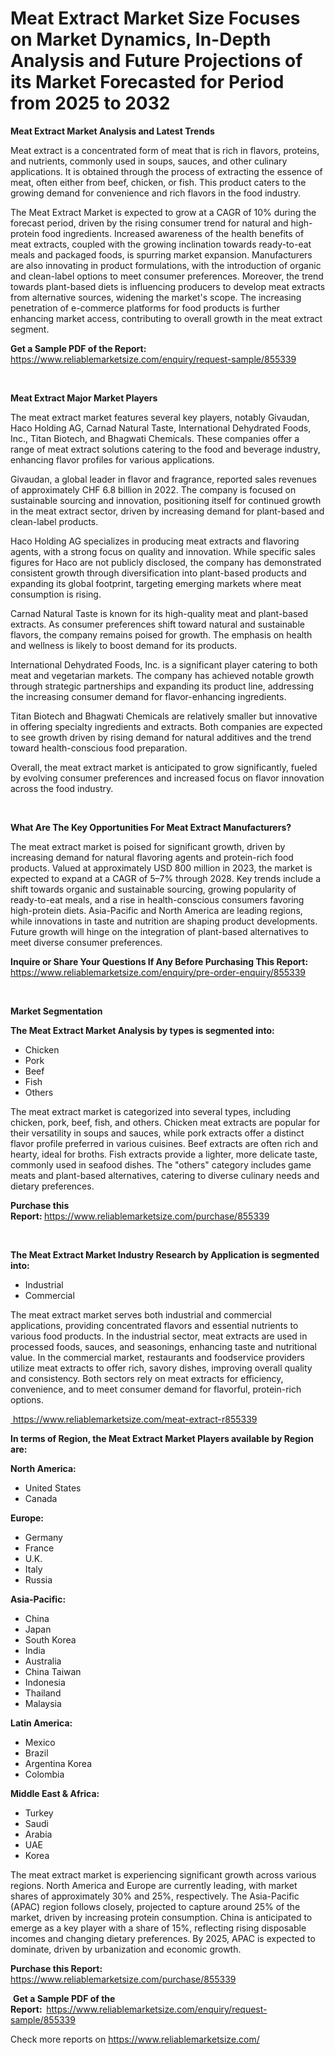 <p><h1>Meat Extract Market Size Focuses on Market Dynamics, In-Depth Analysis and Future Projections of its Market Forecasted for Period from 2025 to 2032</h1></p><p><strong>Meat Extract Market Analysis and Latest Trends</strong></p>
<p><p>Meat extract is a concentrated form of meat that is rich in flavors, proteins, and nutrients, commonly used in soups, sauces, and other culinary applications. It is obtained through the process of extracting the essence of meat, often either from beef, chicken, or fish. This product caters to the growing demand for convenience and rich flavors in the food industry. </p><p>The Meat Extract Market is expected to grow at a CAGR of 10% during the forecast period, driven by the rising consumer trend for natural and high-protein food ingredients. Increased awareness of the health benefits of meat extracts, coupled with the growing inclination towards ready-to-eat meals and packaged foods, is spurring market expansion. Manufacturers are also innovating in product formulations, with the introduction of organic and clean-label options to meet consumer preferences. Moreover, the trend towards plant-based diets is influencing producers to develop meat extracts from alternative sources, widening the market's scope. The increasing penetration of e-commerce platforms for food products is further enhancing market access, contributing to overall growth in the meat extract segment.</p></p>
<p><strong>Get a Sample PDF of the Report:&nbsp;</strong> <a href="https://www.reliablemarketsize.com/enquiry/request-sample/855339?utm_campaign=2520&utm_medium=2&utm_source=Github&utm_content=ia&utm_term=07042025&utm_id=meat-extract">https://www.reliablemarketsize.com/enquiry/request-sample/855339</a></p>
<p>&nbsp;</p>
<p><strong>Meat Extract Major Market Players</strong></p>
<p><p>The meat extract market features several key players, notably Givaudan, Haco Holding AG, Carnad Natural Taste, International Dehydrated Foods, Inc., Titan Biotech, and Bhagwati Chemicals. These companies offer a range of meat extract solutions catering to the food and beverage industry, enhancing flavor profiles for various applications.</p><p>Givaudan, a global leader in flavor and fragrance, reported sales revenues of approximately CHF 6.8 billion in 2022. The company is focused on sustainable sourcing and innovation, positioning itself for continued growth in the meat extract sector, driven by increasing demand for plant-based and clean-label products.</p><p>Haco Holding AG specializes in producing meat extracts and flavoring agents, with a strong focus on quality and innovation. While specific sales figures for Haco are not publicly disclosed, the company has demonstrated consistent growth through diversification into plant-based products and expanding its global footprint, targeting emerging markets where meat consumption is rising.</p><p>Carnad Natural Taste is known for its high-quality meat and plant-based extracts. As consumer preferences shift toward natural and sustainable flavors, the company remains poised for growth. The emphasis on health and wellness is likely to boost demand for its products.</p><p>International Dehydrated Foods, Inc. is a significant player catering to both meat and vegetarian markets. The company has achieved notable growth through strategic partnerships and expanding its product line, addressing the increasing consumer demand for flavor-enhancing ingredients.</p><p>Titan Biotech and Bhagwati Chemicals are relatively smaller but innovative in offering specialty ingredients and extracts. Both companies are expected to see growth driven by rising demand for natural additives and the trend toward health-conscious food preparation.</p><p>Overall, the meat extract market is anticipated to grow significantly, fueled by evolving consumer preferences and increased focus on flavor innovation across the food industry.</p></p>
<p>&nbsp;</p>
<p><strong>What Are The Key Opportunities For Meat Extract Manufacturers?</strong></p>
<p><p>The meat extract market is poised for significant growth, driven by increasing demand for natural flavoring agents and protein-rich food products. Valued at approximately USD 800 million in 2023, the market is expected to expand at a CAGR of 5–7% through 2028. Key trends include a shift towards organic and sustainable sourcing, growing popularity of ready-to-eat meals, and a rise in health-conscious consumers favoring high-protein diets. Asia-Pacific and North America are leading regions, while innovations in taste and nutrition are shaping product developments. Future growth will hinge on the integration of plant-based alternatives to meet diverse consumer preferences.</p></p>
<p><strong>Inquire or Share Your Questions If Any Before Purchasing This Report:</strong> <a href="https://www.reliablemarketsize.com/enquiry/pre-order-enquiry/855339?utm_campaign=2520&utm_medium=2&utm_source=Github&utm_content=ia&utm_term=07042025&utm_id=meat-extract">https://www.reliablemarketsize.com/enquiry/pre-order-enquiry/855339</a></p>
<p>&nbsp;</p>
<p><strong>Market Segmentation</strong></p>
<p><strong>The Meat Extract Market Analysis by types is segmented into:</strong></p>
<p><ul><li>Chicken</li><li>Pork</li><li>Beef</li><li>Fish</li><li>Others</li></ul></p>
<p><p>The meat extract market is categorized into several types, including chicken, pork, beef, fish, and others. Chicken meat extracts are popular for their versatility in soups and sauces, while pork extracts offer a distinct flavor profile preferred in various cuisines. Beef extracts are often rich and hearty, ideal for broths. Fish extracts provide a lighter, more delicate taste, commonly used in seafood dishes. The "others" category includes game meats and plant-based alternatives, catering to diverse culinary needs and dietary preferences.</p></p>
<p><strong>Purchase this Report:&nbsp;</strong><a href="https://www.reliablemarketsize.com/purchase/855339?utm_campaign=2520&utm_medium=2&utm_source=Github&utm_content=ia&utm_term=07042025&utm_id=meat-extract">https://www.reliablemarketsize.com/purchase/855339</a></p>
<p>&nbsp;</p>
<p><strong>The Meat Extract Market Industry Research by Application is segmented into:</strong></p>
<p><ul><li>Industrial</li><li>Commercial</li></ul></p>
<p><p>The meat extract market serves both industrial and commercial applications, providing concentrated flavors and essential nutrients to various food products. In the industrial sector, meat extracts are used in processed foods, sauces, and seasonings, enhancing taste and nutritional value. In the commercial market, restaurants and foodservice providers utilize meat extracts to offer rich, savory dishes, improving overall quality and consistency. Both sectors rely on meat extracts for efficiency, convenience, and to meet consumer demand for flavorful, protein-rich options.</p></p>
<p><a href="https://www.reliablemarketsize.com/meat-extract-r855339?utm_campaign=2520&utm_medium=2&utm_source=Github&utm_content=ia&utm_term=07042025&utm_id=meat-extract">&nbsp;https://www.reliablemarketsize.com/meat-extract-r855339</a></p>
<p><strong>In terms of Region, the Meat Extract Market Players available by Region are:</strong></p>
<p>
    <p> <strong> North America: </strong>
        <ul>
            <li>United States</li>
            <li>Canada</li>
        </ul>
        </p> 
    <p> <strong> Europe: </strong>
        <ul>
            <li>Germany</li>
            <li>France</li>
            <li>U.K.</li>
            <li>Italy</li>
            <li>Russia</li>
        </ul>
        </p> 
    <p> <strong> Asia-Pacific: </strong>
        <ul>
            <li>China</li>
            <li>Japan</li>
            <li>South Korea</li>
            <li>India</li>
            <li>Australia</li>
            <li>China Taiwan</li>
            <li>Indonesia</li>
            <li>Thailand</li>
            <li>Malaysia</li>
        </ul>
        </p> 
    <p> <strong> Latin America: </strong>
        <ul>
            <li>Mexico</li>
            <li>Brazil</li>
            <li>Argentina Korea</li>
            <li>Colombia</li>
        </ul>
        </p> 
    <p> <strong> Middle East & Africa: </strong>
        <ul>
            <li>Turkey</li>
            <li>Saudi</li>
            <li>Arabia</li>
            <li>UAE</li>
            <li>Korea</li>
        </ul>
    </p>
    </p>
<p><p>The meat extract market is experiencing significant growth across various regions. North America and Europe are currently leading, with market shares of approximately 30% and 25%, respectively. The Asia-Pacific (APAC) region follows closely, projected to capture around 25% of the market, driven by increasing protein consumption. China is anticipated to emerge as a key player with a share of 15%, reflecting rising disposable incomes and changing dietary preferences. By 2025, APAC is expected to dominate, driven by urbanization and economic growth.</p></p>
<p><strong>Purchase this Report: </strong><a href="https://www.reliablemarketsize.com/purchase/855339?utm_campaign=2520&utm_medium=2&utm_source=Github&utm_content=ia&utm_term=07042025&utm_id=meat-extract">https://www.reliablemarketsize.com/purchase/855339</a></p>
<p>&nbsp;<strong>Get a Sample PDF of the Report:&nbsp;&nbsp;</strong><a href="https://www.reliablemarketsize.com/enquiry/request-sample/855339?utm_campaign=2520&utm_medium=2&utm_source=Github&utm_content=ia&utm_term=07042025&utm_id=meat-extract">https://www.reliablemarketsize.com/enquiry/request-sample/855339</a></p>
<p><strong></strong></p>
<p>Check more reports on <a href="https://www.reliablemarketsize.com/?utm_campaign=2520&utm_medium=2&utm_source=Github&utm_content=ia&utm_term=07042025&utm_id=meat-extract">https://www.reliablemarketsize.com/</a></p>